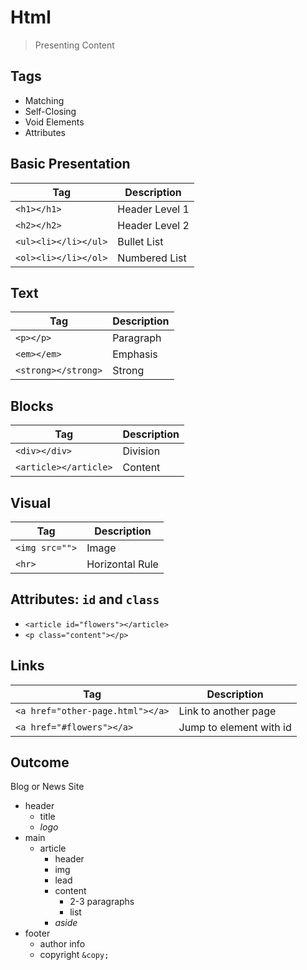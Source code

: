 Html
===

> Presenting Content

## Tags

* Matching
* Self-Closing
* Void Elements
* Attributes

## Basic Presentation

Tag | Description
---|---
`<h1></h1>` | Header Level 1
`<h2></h2>` | Header Level 2
`<ul><li></li></ul>` | Bullet List
`<ol><li></li></ol>` | Numbered List

## Text

Tag | Description
---|---
`<p></p>` | Paragraph
`<em></em>` | Emphasis
`<strong></strong>` | Strong

## Blocks

Tag | Description
---|---
`<div></div>` | Division
`<article></article>` | Content

## Visual

Tag | Description
---|---
`<img src="">` | Image
`<hr>` | Horizontal Rule

## Attributes: `id` and `class`

* `<article id="flowers"></article>`
* `<p class="content"></p>`

## Links 

Tag | Description
---|---
`<a href="other-page.html"></a>` | Link to another page
`<a href="#flowers"></a>` | Jump to element with id

## Outcome

Blog or News Site

- header
    - title
    - _logo_
- main
    - article
        - header
        - img
        - lead
        - content
            - 2-3 paragraphs
            - list
        - _aside_
- footer
    - author info
    - copyright `&copy;`
